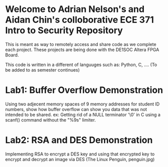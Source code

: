 # Welcome to Adrian Nelson's and Aidan Chin's colloborative ECE 371 Intro to Security Repository
This is meant as way to remotely access and share code as we complete each project. These projects are being done with the DE1SOC Altera FPGA Board. 

This code is written in a different of languuges such as: Python, C, .... (To be added to as semester continues)

# Lab1: Buffer Overflow Demonstration
Using two adjecent memory spaces of 9 memory addresses for student ID numbers, show how buffer overflow can show you data that was not intended to 
be shared. ex: Getting rid of a NULL terminator '\0' in C using a scanf() command without the "%9s" limiter.

# Lab2: RSA and DES Demonstration
Implementing RSA to encrypt a DES key and using that encrypted key to encrypt and decrypt an image via DES (The Linux Penguin, penguin.jpg)
